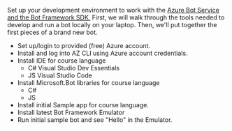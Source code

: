 Set up your development environment to work with the [Azure Bot Service and the Bot Framework SDK.](https://docs.microsoft.com/en-us/azure/bot-service/bot-service-overview-introduction?view=azure-bot-service-4.0) First, we
will walk through the tools needed to develop and run a bot locally on your laptop. Then, we'll put together the first pieces
of a brand new bot.
* Set up/login to provided (free) Azure account.
* Install and log into AZ CLI using Azure account credentials.
* Install IDE for course language
  - C# Visual Studio Dev Essentials
  - JS Visual Studio Code
* Install Microsoft.Bot libraries for course language
  - C#
  - JS
* Install initial Sample app for course language.
* Install latest Bot Framework Emulator
* Run initial sample bot and see "Hello" in the Emulator.